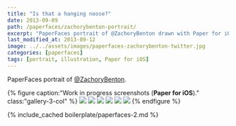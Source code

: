 ```yaml
---
title: "Is that a hanging noose?"
date: 2013-09-09
path: /paperfaces/zachorybenton-portrait/
excerpt: "PaperFaces portrait of @ZachoryBenton drawn with Paper for iOS on an iPad."
last_modified_at: 2013-09-12
image: ../../assets/images/paperfaces-zachorybenton-twitter.jpg
categories: [paperfaces]
tags: [portrait, illustration, Paper for iOS]
---
```


PaperFaces portrait of [@ZachoryBenton](https://twitter.com/zachorybenton).

{% figure caption:"Work in progress screenshots (**Paper for iOS**)." class:"gallery-3-col" %}
[![](../../assets/images/paperfaces-zachorybenton-process-1-600.jpg)](../../assets/images/paperfaces-zachorybenton-process-1-lg.jpg)
[![](../../assets/images/paperfaces-zachorybenton-process-2-600.jpg)](../../assets/images/paperfaces-zachorybenton-process-2-lg.jpg)
[![](../../assets/images/paperfaces-zachorybenton-process-3-600.jpg)](../../assets/images/paperfaces-zachorybenton-process-3-lg.jpg)
[![](../../assets/images/paperfaces-zachorybenton-process-4-600.jpg)](../../assets/images/paperfaces-zachorybenton-process-4-lg.jpg)
[![](../../assets/images/paperfaces-zachorybenton-process-5-600.jpg)](../../assets/images/paperfaces-zachorybenton-process-5-lg.jpg)
[![](../../assets/images/paperfaces-zachorybenton-process-6-600.jpg)](../../assets/images/paperfaces-zachorybenton-process-6-lg.jpg)
{% endfigure %}

{% include_cached boilerplate/paperfaces-2.md %}
